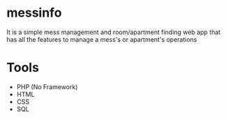 # messinfo
It is a simple mess management and room/apartment finding web app that has all the features to manage a mess's or apartment's operations

# Tools
* PHP (No Framework)
* HTML
* CSS
* SQL
